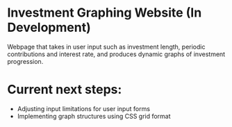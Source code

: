 # Investment Graphing Website (In Development)
Webpage that takes in user input such as investment length, periodic contributions and interest rate, and produces dynamic graphs of investment progression.

# Current next steps: 
- Adjusting input limitations for user input forms
- Implementing graph structures using CSS grid format
